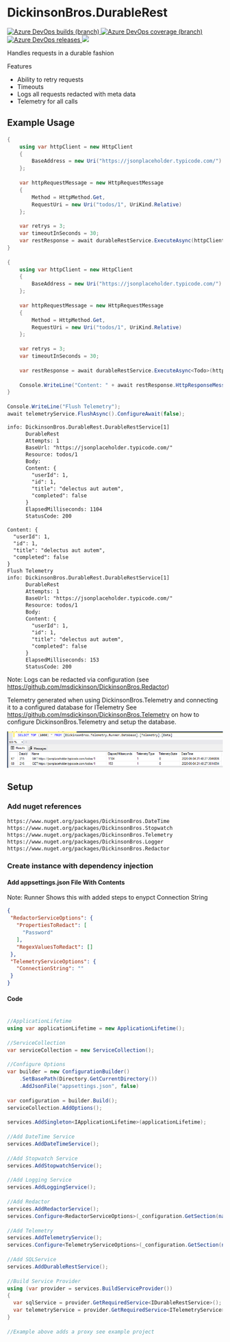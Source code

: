 # DickinsonBros.DurableRest
<a href="https://dev.azure.com/marksamdickinson/dickinsonbros/_build/latest?definitionId=33&amp;branchName=master"> <img alt="Azure DevOps builds (branch)" src="https://img.shields.io/azure-devops/build/marksamdickinson/DickinsonBros/33/master"> </a> <a href="https://dev.azure.com/marksamdickinson/dickinsonbros/_build/latest?definitionId=33&amp;branchName=master"> <img alt="Azure DevOps coverage (branch)" src="https://img.shields.io/azure-devops/coverage/marksamdickinson/dickinsonbros/33/master"> </a><a href="https://dev.azure.com/marksamdickinson/DickinsonBros/_release?_a=releases&view=mine&definitionId=16"> <img alt="Azure DevOps releases" src="https://img.shields.io/azure-devops/release/marksamdickinson/b5a46403-83bb-4d18-987f-81b0483ef43e/16/17"> </a><a href="https://www.nuget.org/packages/DickinsonBros.DurableRest/"><img src="https://img.shields.io/nuget/v/DickinsonBros.DurableRest"></a>

Handles requests in a durable fashion

Features

* Ability to retry requests
* Timeouts
* Logs all requests redacted with meta data
* Telemetry for all calls

<h2>Example Usage</h2>

```C#
{
    using var httpClient = new HttpClient
    {
        BaseAddress = new Uri("https://jsonplaceholder.typicode.com/")
    };

    var httpRequestMessage = new HttpRequestMessage
    {
        Method = HttpMethod.Get,
        RequestUri = new Uri("todos/1", UriKind.Relative)
    };

    var retrys = 3;
    var timeoutInSeconds = 30;
    var restResponse = await durableRestService.ExecuteAsync(httpClient, httpRequestMessage, retrys, timeoutInSeconds).ConfigureAwait(false);
}

{
    using var httpClient = new HttpClient
    {
        BaseAddress = new Uri("https://jsonplaceholder.typicode.com/")
    };

    var httpRequestMessage = new HttpRequestMessage
    {
        Method = HttpMethod.Get,
        RequestUri = new Uri("todos/1", UriKind.Relative)
    };

    var retrys = 3;
    var timeoutInSeconds = 30;

    var restResponse = await durableRestService.ExecuteAsync<Todo>(httpClient, httpRequestMessage, retrys, timeoutInSeconds).ConfigureAwait(false);

    Console.WriteLine("Content: " + await restResponse.HttpResponseMessage.Content.ReadAsStringAsync().ConfigureAwait(false));
}

Console.WriteLine("Flush Telemetry");
await telemetryService.FlushAsync().ConfigureAwait(false);
```
    info: DickinsonBros.DurableRest.DurableRestService[1]
          DurableRest
          Attempts: 1
          BaseUrl: "https://jsonplaceholder.typicode.com/"
          Resource: todos/1
          Body:
          Content: {
            "userId": 1,
            "id": 1,
            "title": "delectus aut autem",
            "completed": false
          }
          ElapsedMilliseconds: 1104
          StatusCode: 200

    Content: {
      "userId": 1,
      "id": 1,
      "title": "delectus aut autem",
      "completed": false
    }
    Flush Telemetry
    info: DickinsonBros.DurableRest.DurableRestService[1]
          DurableRest
          Attempts: 1
          BaseUrl: "https://jsonplaceholder.typicode.com/"
          Resource: todos/1
          Body:
          Content: {
            "userId": 1,
            "id": 1,
            "title": "delectus aut autem",
            "completed": false
          }
          ElapsedMilliseconds: 153
          StatusCode: 200
      
Note: Logs can be redacted via configuration (see https://github.com/msdickinson/DickinsonBros.Redactor)

Telemetry generated when using DickinsonBros.Telemetry and connecting it to a configured database for ITelemetry 
See https://github.com/msdickinson/DickinsonBros.Telemetry on how to configure DickinsonBros.Telemetry and setup the database.

![Alt text](https://raw.githubusercontent.com/msdickinson/DickinsonBros.DurableRest/develop/TelemetryRestSample.PNG)


<h2>Setup</h2>

<h3>Add nuget references</h3>

    https://www.nuget.org/packages/DickinsonBros.DateTime
    https://www.nuget.org/packages/DickinsonBros.Stopwatch
    https://www.nuget.org/packages/DickinsonBros.Telemetry
    https://www.nuget.org/packages/DickinsonBros.Logger
    https://www.nuget.org/packages/DickinsonBros.Redactor

<h3>Create instance with dependency injection</h3>

<h4>Add appsettings.json File With Contents</h4>

Note: Runner Shows this with added steps to enypct Connection String

 ```json  
{
  "RedactorServiceOptions": {
    "PropertiesToRedact": [
      "Password"
    ],
    "RegexValuesToRedact": []
  },
  "TelemetryServiceOptions": {
    "ConnectionString": ""
  }
}
 ```    
<h4>Code</h4>

```c#

//ApplicationLifetime
using var applicationLifetime = new ApplicationLifetime();

//ServiceCollection
var serviceCollection = new ServiceCollection();

//Configure Options
var builder = new ConfigurationBuilder()
    .SetBasePath(Directory.GetCurrentDirectory())
    .AddJsonFile("appsettings.json", false)

var configuration = builder.Build();
serviceCollection.AddOptions();

services.AddSingleton<IApplicationLifetime>(applicationLifetime);

//Add DateTime Service
services.AddDateTimeService();

//Add Stopwatch Service
services.AddStopwatchService();

//Add Logging Service
services.AddLoggingService();

//Add Redactor
services.AddRedactorService();
services.Configure<RedactorServiceOptions>(_configuration.GetSection(nameof(RedactorServiceOptions)));

//Add Telemetry
services.AddTelemetryService();
services.Configure<TelemetryServiceOptions>(_configuration.GetSection(nameof(TelemetryServiceOptions)));

//Add SQLService
services.AddDurableRestService();

//Build Service Provider 
using (var provider = services.BuildServiceProvider())
{
  var sqlService = provider.GetRequiredService<IDurableRestService>();
  var telemetryService = provider.GetRequiredService<ITelemetryService>();
}

//Example above adds a proxy see example project
```

